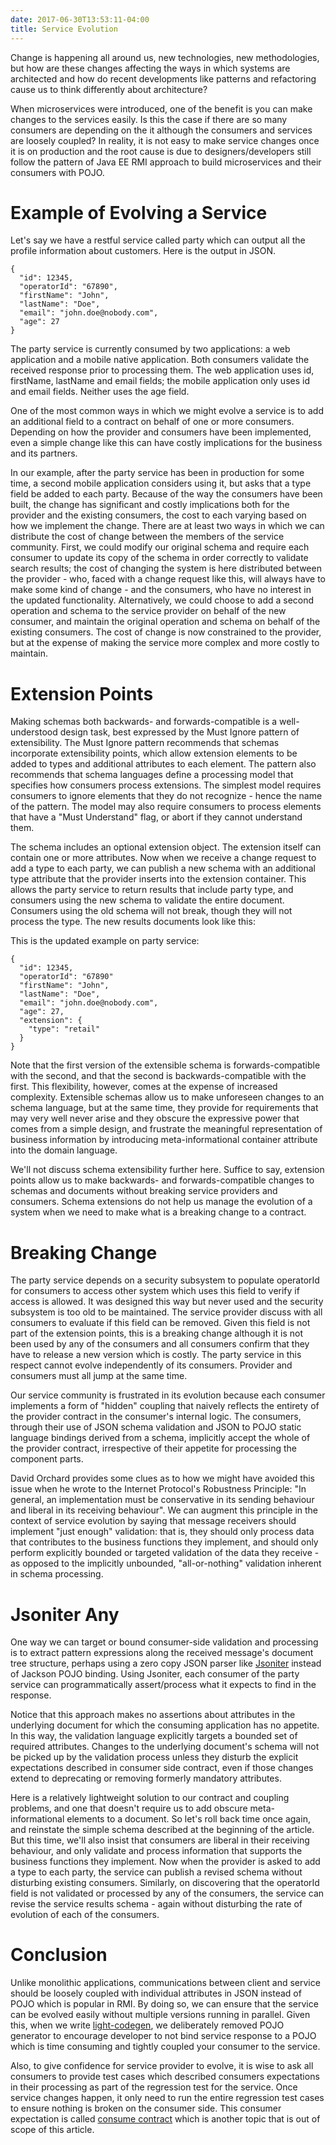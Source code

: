 ```yaml
---
date: 2017-06-30T13:53:11-04:00
title: Service Evolution
---
```


Change is happening all around us, new technologies, new methodologies, but how 
are these changes affecting the ways in which systems are architected and how do 
recent developments like patterns and refactoring cause us to think differently 
about architecture? 

When microservices were introduced, one of the benefit is you can make changes to
the services easily. Is this the case if there are so many consumers are depending
on the it although the consumers and services are loosely coupled? In reality, it
is not easy to make service changes once it is on production and the root cause is
due to designers/developers still follow the pattern of Java EE RMI approach to
build microservices and their consumers with POJO.

# Example of Evolving a Service

Let's say we have a restful service called party which can output all the profile
information about customers. Here is the output in JSON.

```
{
  "id": 12345,
  "operatorId": "67890",
  "firstName": "John",
  "lastName": "Doe",
  "email": "john.doe@nobody.com",
  "age": 27 
}
```

The party service is currently consumed by two applications: a web application and
a mobile native application. Both consumers validate the received response prior 
to processing them. The web application uses id, firstName, lastName and email fields; 
the mobile application only uses id and email fields. Neither uses the age field. 

One of the most common ways in which we might evolve a service is to add an additional
field to a contract on behalf of one or more consumers. Depending on how the provider 
and consumers have been implemented, even a simple change like this can have costly 
implications for the business and its partners.

In our example, after the party service has been in production for some time, a second 
mobile application considers using it, but asks that a type field be added to each party. 
Because of the way the consumers have been built, the change has significant and costly 
implications both for the provider and the existing consumers, the cost to each varying 
based on how we implement the change. There are at least two ways in which we can 
distribute the cost of change between the members of the service community. First, we 
could modify our original schema and require each consumer to update its copy of the 
schema in order correctly to validate search results; the cost of changing the system 
is here distributed between the provider - who, faced with a change request like this, 
will always have to make some kind of change - and the consumers, who have no interest 
in the updated functionality. Alternatively, we could choose to add a second operation 
and schema to the service provider on behalf of the new consumer, and maintain the 
original operation and schema on behalf of the existing consumers. The cost of change 
is now constrained to the provider, but at the expense of making the service more complex 
and more costly to maintain.


# Extension Points

Making schemas both backwards- and forwards-compatible is a well-understood design task, 
best expressed by the Must Ignore pattern of extensibility. The Must Ignore pattern 
recommends that schemas incorporate extensibility points, which allow extension elements 
to be added to types and additional attributes to each element. The pattern also 
recommends that schema languages define a processing model that specifies how consumers 
process extensions. The simplest model requires consumers to ignore elements that they do 
not recognize - hence the name of the pattern. The model may also require consumers to 
process elements that have a "Must Understand" flag, or abort if they cannot understand 
them.


The schema includes an optional extension object. The extension itself can contain one 
or more attributes. Now when we receive a change request to add a type to each party, 
we can publish a new schema with an additional type attribute that the provider inserts 
into the extension container. This allows the party service to return results that include 
party type, and consumers using the new schema to validate the entire document. Consumers 
using the old schema will not break, though they will not process the type. The new results 
documents look like this:

This is the updated example on party service:

```
{
  "id": 12345,
  "operatorId": "67890"
  "firstName": "John",
  "lastName": "Doe",
  "email": "john.doe@nobody.com",
  "age": 27,
  "extension": {
    "type": "retail"
  }
}
```

Note that the first version of the extensible schema is forwards-compatible with the 
second, and that the second is backwards-compatible with the first. This flexibility, 
however, comes at the expense of increased complexity. Extensible schemas allow us to 
make unforeseen changes to an schema language, but at the same time, they provide for 
requirements that may very well never arise and they obscure the expressive power that 
comes from a simple design, and frustrate the meaningful representation of business 
information by introducing meta-informational container attribute into the domain 
language.

We'll not discuss schema extensibility further here. Suffice to say, extension points 
allow us to make backwards- and forwards-compatible changes to schemas and documents 
without breaking service providers and consumers. Schema extensions do not help us 
manage the evolution of a system when we need to make what is a breaking change to a 
contract.

# Breaking Change

The party service depends on a security subsystem to populate operatorId for
consumers to access other system which uses this field to verify if access is allowed.
It was designed this way but never used and the security subsystem is too old to be
maintained. The service provider discuss with all consumers to evaluate if this field
can be removed. Given this field is not part of the extension points, this is a breaking
change although it is not been used by any of the consumers and all consumers confirm 
that they have to release a new version which is costly. The party service in this 
respect cannot evolve independently of its consumers. Provider and consumers must all 
jump at the same time.

Our service community is frustrated in its evolution because each consumer implements a 
form of "hidden" coupling that naively reflects the entirety of the provider contract 
in the consumer's internal logic. The consumers, through their use of JSON schema 
validation and JSON to POJO static language bindings derived from a schema, implicitly 
accept the whole of the provider contract, irrespective of their appetite for processing 
the component parts.

David Orchard provides some clues as to how we might have avoided this issue when he 
wrote to the Internet Protocol's Robustness Principle: "In general, an implementation 
must be conservative in its sending behaviour and liberal in its receiving behaviour". 
We can augment this principle in the context of service evolution by saying that message 
receivers should implement "just enough" validation: that is, they should only process 
data that contributes to the business functions they implement, and should only perform 
explicitly bounded or targeted validation of the data they receive - as opposed to the 
implicitly unbounded, "all-or-nothing" validation inherent in schema processing.

# Jsoniter Any

One way we can target or bound consumer-side validation and processing is to extract 
pattern expressions along the received message's document tree structure, perhaps using 
a zero copy JSON parser like [Jsoniter](https://github.com/json-iterator/java) instead of 
Jackson POJO binding. Using Jsoniter, each consumer of the party service can 
programmatically assert/process what it expects to find in the response.


Notice that this approach makes no assertions about attributes in the underlying document 
for which the consuming application has no appetite. In this way, the validation language 
explicitly targets a bounded set of required attributes. Changes to the underlying 
document's schema will not be picked up by the validation process unless they disturb 
the explicit expectations described in consumer side contract, even if those changes 
extend to deprecating or removing formerly mandatory attributes.

Here is a relatively lightweight solution to our contract and coupling problems, and one 
that doesn't require us to add obscure meta-informational elements to a document. So 
let's roll back time once again, and reinstate the simple schema described at the beginning
of the article. But this time, we'll also insist that consumers are liberal in their 
receiving behaviour, and only validate and process information that supports the business 
functions they implement. Now when the provider is asked to add a type to each party, the 
service can publish a revised schema without disturbing existing consumers. Similarly, 
on discovering that the operatorId field is not validated or processed by any of the 
consumers, the service can revise the service results schema - again without disturbing 
the rate of evolution of each of the consumers.


# Conclusion

Unlike monolithic applications, communications between client and service should be loosely
coupled with individual attributes in JSON instead of POJO which is popular in RMI. By
doing so, we can ensure that the service can be evolved easily without multiple versions
running in parallel. Given this, when we write [light-codegen](https://github.com/networknt/light-codegen), 
we deliberately removed POJO generator to encourage developer to not bind service response
to a POJO which is time consuming and tightly coupled your consumer to the service. 

Also, to give confidence for service provider to evolve, it is wise to ask all consumers
to provide test cases which described consumers expectations in their processing as part
of the regression test for the service. Once service changes happen, it only need to run
the entire regression test cases to ensure nothing is broken on the consumer side. This
consumer expectation is called [consume contract](https://networknt.github.io/light-4j/design/consumer-contract/) 
which is another topic that is out of scope of this article. 


